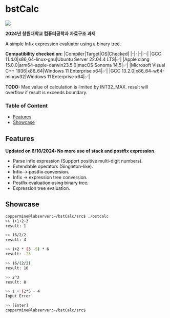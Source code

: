 # bstCalc
<img src="https://img.shields.io/badge/c-064F8C?style=for-the-badge&logo=c&logoColor=white">

**2024년 창원대학교 컴퓨터공학과 자료구조 과제**

A simple Infix expression evaluator using a binary tree.

**Compatibility checked on:**
|Compiler|Target|OS|Checked|
|-|-|-|:-:|
|GCC 11.4.0|x86_64-linux-gnu|Ubuntu Server 22.04.4 LTS|✅|
|Apple clang 15.0.0|arm64-apple-darwin23.5.0|macOS Sonoma 14.5|✅|
|Microsoft Visual C++ 1936|x86_64|Windows 11 Enterprise x64|✅|
|GCC 13.2.0|x86_64-w64-mingw32|Windows 11 Enterprise x64|✅|

**TODO:** Max value of calculation is limited by INT32_MAX. result will overflow if result is exceeds boundary.


### Table of Content
- [Features](#features)
- [Showcase](#showcase)

## Features
**Updated on 6/10/2024: No more use of stack and postfix expression.**
- Parse infix expression (Support positive multi-digit numbers).
- Extendable operators (Singleton-like).
- ~~Infix -> postfix conversion.~~
- Infix -> expression tree conversion.
- ~~Postfix evaluation using binary tree.~~
- Expression tree evaluation.
  
## Showcase
```bash
coppermine@labserver:~/bstCalc/src$ ./bstcalc
>> 1+1+2-3
result: 1

>> 16/2/2
result: 4

>> 1+2 * (3 -5) * 6
result: -23

>> 16/(2/2)
result: 16

>> 2^3
result: 8

>> 1 + (2*5 - 4
Input Error

>> [Enter]
coppermine@labserver:~/bstCalc/src$
```
